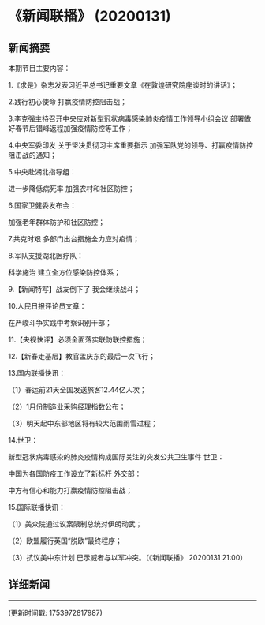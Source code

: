 # 《新闻联播》 (20200131)

## 新闻摘要

本期节目主要内容：

1.《求是》杂志发表习近平总书记重要文章《在敦煌研究院座谈时的讲话》；

2.践行初心使命 打赢疫情防控阻击战；

3.李克强主持召开中央应对新型冠状病毒感染肺炎疫情工作领导小组会议 部署做好春节后错峰返程加强疫情防控等工作；

4.中央军委印发 关于坚决贯彻习主席重要指示 加强军队党的领导、打赢疫情防控阻击战的通知；

5.中央赴湖北指导组：

进一步降低病死率 加强农村和社区防控；

6.国家卫健委发布会：

加强老年群体防护和社区防控；

7.共克时艰 多部门出台措施全力应对疫情；

8.军队支援湖北医疗队：

科学施治 建立全方位感染防控体系；

9.【新闻特写】战友倒下了 我会继续战斗；

10.人民日报评论员文章：

在严峻斗争实践中考察识别干部；

11.【央视快评】必须全面落实联防联控措施；

12.【新春走基层】教官孟庆东的最后一次飞行；

13.国内联播快讯：

（1）春运前21天全国发送旅客12.44亿人次；

（2）1月份制造业采购经理指数公布；

（3）明天起中东部地区将有较大范围雨雪过程；

14.世卫：

新型冠状病毒感染的肺炎疫情构成国际关注的突发公共卫生事件 世卫：

中国为各国防疫工作设立了新标杆 外交部：

中方有信心和能力打赢疫情防控阻击战；

15.国际联播快讯：

（1）美众院通过议案限制总统对伊朗动武；

（2）欧盟履行英国“脱欧”最终程序；

（3）抗议美中东计划 巴示威者与以军冲突。（《新闻联播》 20200131 21:00）

## 详细新闻

---

(更新时间戳: 1753972817987)

